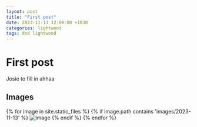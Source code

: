 ```yaml
---
layout: post
title: "First post"
date: 2023-11-13 12:00:00 +1030
categories: lightwood
tags: dnd lightwood
---
```


# First post
Josie to fill in ahhaa

## Images
{% for image in site.static_files %}
{% if image.path contains 'images/2023-11-13' %}
    <img src="{{ site.url }}/{{ site.baseurl }}/{{image.path}}" alt="image" />
{% endif %}
{% endfor %}
